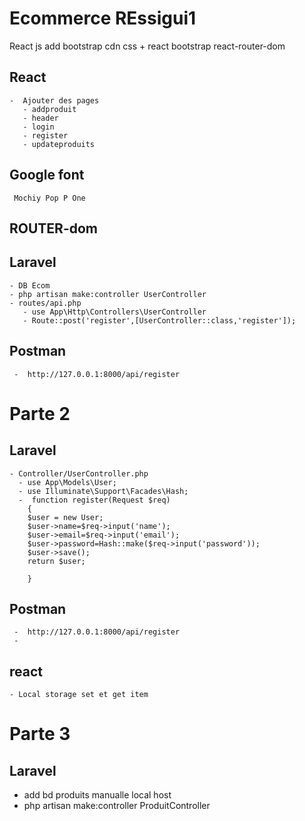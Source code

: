 # Ecommerce REssigui1
React js
add bootstrap cdn css + react bootstrap
react-router-dom
  ##  React 
    -  Ajouter des pages
       - addproduit
       - header
       - login
       - register
       - updateproduits
 ##  Google font
     Mochiy Pop P One
 ##  ROUTER-dom
 ##  Laravel
    - DB Ecom
    - php artisan make:controller UserController 
    - routes/api.php
       - use App\Http\Controllers\UserController
       - Route::post('register',[UserController::class,'register']);
##    Postman
     -  http://127.0.0.1:8000/api/register
# Parte 2
 ##  Laravel 
    - Controller/UserController.php
      - use App\Models\User;
      - use Illuminate\Support\Facades\Hash;
      -  function register(Request $req)
        {
        $user = new User;
        $user->name=$req->input('name');
        $user->email=$req->input('email');
        $user->password=Hash::make($req->input('password'));
        $user->save();
        return $user;

        }
 ##    Postman
     -  http://127.0.0.1:8000/api/register
     -  
 ## react 
    - Local storage set et get item 
# Parte 3 
 ## Laravel
   - add bd produits manualle local host
   - php artisan make:controller ProduitController